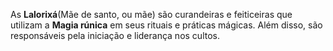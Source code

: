 As **Lalorixá**(Mãe de santo, ou mãe) são curandeiras e feiticeiras que utilizam a **Magia rúnica** em seus rituais e práticas mágicas. Além disso, são responsáveis pela iniciação e liderança nos cultos.